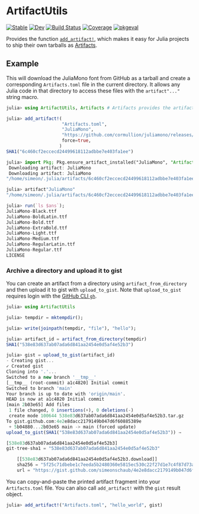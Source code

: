 # ArtifactUtils

[![Stable](https://img.shields.io/badge/docs-stable-blue.svg)](https://JuliaPackaging.github.io/ArtifactUtils.jl/stable/)
[![Dev](https://img.shields.io/badge/docs-dev-blue.svg)](https://JuliaPackaging.github.io/ArtifactUtils.jl/dev/)
[![Build Status](https://github.com/JuliaPackaging/ArtifactUtils.jl/workflows/CI/badge.svg)](https://github.com/JuliaPackaging/ArtifactUtils.jl/actions)
[![Coverage](https://codecov.io/gh/JuliaPackaging/ArtifactUtils.jl/branch/main/graph/badge.svg)](https://codecov.io/gh/JuliaPackaging/ArtifactUtils.jl)
[![pkgeval](https://juliahub.com/docs/ArtifactUtils/pkgeval.svg)](https://juliahub.com/ui/Packages/ArtifactUtils/d8lJU)

Provides the function
[`add_artifact!`](https://JuliaPackaging.github.io/ArtifactUtils.jl/dev/#ArtifactUtils.add_artifact!-Tuple{String,String,String}),
which makes it easy for Julia projects to ship their own tarballs as
[Artifacts](https://julialang.github.io/Pkg.jl/dev/artifacts/).

## Example

This will download the JuliaMono font from GitHub as a tarball and create a corresponding
`Artifacts.toml` file in the current directory. It allows any Julia code in that directory
to access these files with the `artifact"..."` string macro.

```julia
julia> using ArtifactUtils, Artifacts # Artifacts provides the artifact string macro

julia> add_artifact!(
                     "Artifacts.toml",
                     "JuliaMono",
                     "https://github.com/cormullion/juliamono/releases/download/v0.030/JuliaMono.tar.gz",
                     force=true,
                    )
SHA1("6c460cf2eccecd24499618112adbbe7e403fa1ee")

julia> import Pkg; Pkg.ensure_artifact_installed("JuliaMono", "Artifacts.toml")
 Downloading artifact: JuliaMono
 Downloading artifact: JuliaMono
"/home/simeon/.julia/artifacts/6c460cf2eccecd24499618112adbbe7e403fa1ee"

julia> artifact"JuliaMono"
"/home/simeon/.julia/artifacts/6c460cf2eccecd24499618112adbbe7e403fa1ee"

julia> run(`ls $ans`);
JuliaMono-Black.ttf
JuliaMono-BoldLatin.ttf
JuliaMono-Bold.ttf
JuliaMono-ExtraBold.ttf
JuliaMono-Light.ttf
JuliaMono-Medium.ttf
JuliaMono-RegularLatin.ttf
JuliaMono-Regular.ttf
LICENSE
```

### Archive a directory and upload it to gist

You can create an artifact from a directory using `artifact_from_directory` and
then upload it to gist with `upload_to_gist`.  Note that `upload_to_gist`
requires login with the [GitHub CLI `gh`](https://github.com/cli/cli).

```julia
julia> using ArtifactUtils

julia> tempdir = mktempdir();

julia> write(joinpath(tempdir, "file"), "hello");

julia> artifact_id = artifact_from_directory(tempdir)
SHA1("538e83d637ab07ada6d841aa2454e0d5af4e52b3")

julia> gist = upload_to_gist(artifact_id)
- Creating gist...
✓ Created gist
Cloning into '.'...
Switched to a new branch '__tmp__'
[__tmp__ (root-commit) a1c4820] Initial commit
Switched to branch 'main'
Your branch is up to date with 'origin/main'.
HEAD is now at a1c4820 Initial commit
[main 2b03e65] Add files
 1 file changed, 0 insertions(+), 0 deletions(-)
 create mode 100644 538e83d637ab07ada6d841aa2454e0d5af4e52b3.tar.gz
To gist.github.com:4e2e8dacc2179149b047d6f60885389e
 + 5b04880...2b03e65 main -> main (forced update)
upload_to_gist(SHA1("538e83d637ab07ada6d841aa2454e0d5af4e52b3")) →

[538e83d637ab07ada6d841aa2454e0d5af4e52b3]
git-tree-sha1 = "538e83d637ab07ada6d841aa2454e0d5af4e52b3"

    [[538e83d637ab07ada6d841aa2454e0d5af4e52b3.download]]
    sha256 = "5f25c71dbebe1c7eeda5b2480360e5815ec530c22f27d1e7c4f87d73aac4aeb9"
    url = "https://gist.github.com/simeonschaub/4e2e8dacc2179149b047d6f60885389e/raw/538e83d637ab07ada6d841aa2454e0d5af4e52b3.tar.gz"
```

You can copy-and-paste the printed artifact fragment into your `Artifacts.toml`
file.  You can also call `add_artifact!` with the `gist` result object.

```julia
julia> add_artifact!("Artifacts.toml", "hello_world", gist)
```
